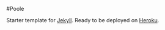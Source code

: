 #Poole

Starter template for [Jekyll](http://jekyllrb.com/). Ready to be deployed on [Heroku](https://www.heroku.com/).
